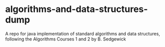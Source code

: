 # algorithms-and-data-structures-dump
A repo for java implementation of standard algorithms and data structures, following the Algorithms Courses 1 and 2 by B. Sedgewick
